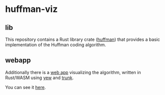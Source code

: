 # huffman-viz

## lib
This repository contains a Rust library crate ([huffman](huffman))
that provides a basic implementation of the Huffman coding algorithm.

## webapp
Additionally there is a [web app](webapp) visualizing the algorithm,
written in Rust/WASM using [yew](https://yew.rs) and [trunk](https://trunkrs.dev).

You can see it [here](https://dev.rbuurman.de/huffman).
